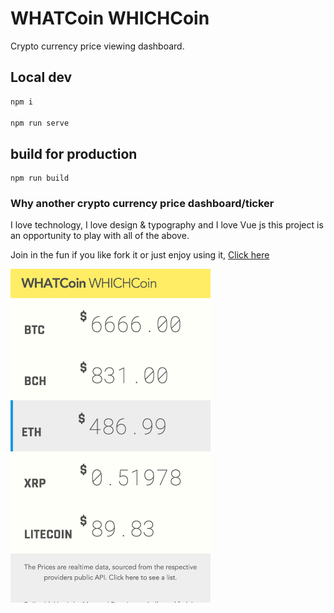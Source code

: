 # WHATCoin WHICHCoin

Crypto currency price viewing dashboard.

## Local dev

```bash
npm i

npm run serve
```

## build for production

```
npm run build
```

### Why another crypto currency price dashboard/ticker

I love technology, I love design & typography and I love Vue js this project is an opportunity to play with all of the above.

Join in the fun if you like fork it or just enjoy using it, [Click here](https://mannuelf.github.io/whatcoinwhichcoin.github.io/)

<img src="_design/screenshot.jpg" alt="drawing" width="320px"/>
